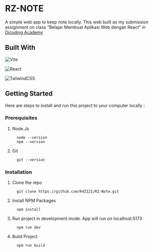 # RZ-NOTE
A simple web app to keep note locally. This web built as my submission assignment on class "Belajar Membuat Aplikasi Web dengan React" in [Dicoding Academy](https://www.dicoding.com/)

## Built With
![Vite](https://img.shields.io/badge/vite-%23646CFF.svg?style=for-the-badge&logo=vite&logoColor=white) 

![React](https://img.shields.io/badge/react-%2320232a.svg?style=for-the-badge&logo=react&logoColor=%2361DAFB)

![TailwindCSS](https://img.shields.io/badge/tailwindcss-%2338B2AC.svg?style=for-the-badge&logo=tailwind-css&logoColor=white)

## Getting Started

Here are steps to install and run this project to your computer locally :

### Prerequisites

1. Node.Js

    ```
      node --version
      npm --version
    ```
2. Git

   ```
     git --version
    ```
### Installation

1. Clone the repo

    ```
      git clone https://github.com/R4Z121/RZ-Note.git
    ```
2. Install NPM Packages

    ```
      npm install
    ```
3. Run project in development mode. App will run on localhost:5173

    ```
      npm run dev
    ```
4. Build Project

    ```
      npm run build
    ```
